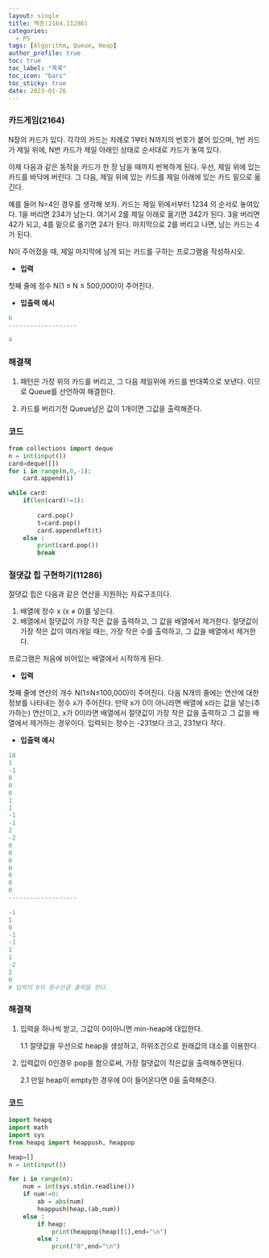 ```yaml
---
layout: single
title: 백준(2164,11286)
categories:
  - PS
tags: [Algorithm, Queue, Heap]
author_profile: true
toc: true
toc_label: "목록"
toc_icon: "bars"
toc_sticky: true
date: 2023-01-26
---
```


### 카드게임(2164)

N장의 카드가 있다. 각각의 카드는 차례로 1부터 N까지의 번호가 붙어 있으며, 1번 카드가 제일 위에, N번 카드가 제일 아래인 상태로 순서대로 카드가 놓여 있다.

이제 다음과 같은 동작을 카드가 한 장 남을 때까지 반복하게 된다. 우선, 제일 위에 있는 카드를 바닥에 버린다. 그 다음, 제일 위에 있는 카드를 제일 아래에 있는 카드 밑으로 옮긴다.

예를 들어 N=4인 경우를 생각해 보자. 카드는 제일 위에서부터 1234 의 순서로 놓여있다. 1을 버리면 234가 남는다. 여기서 2를 제일 아래로 옮기면 342가 된다. 3을 버리면 42가 되고, 4를 밑으로 옮기면 24가 된다. 마지막으로 2를 버리고 나면, 남는 카드는 4가 된다.

N이 주어졌을 때, 제일 마지막에 남게 되는 카드를 구하는 프로그램을 작성하시오.

- **입력**

첫째 줄에 정수 N(1 ≤ N ≤ 500,000)이 주어진다.

- **입출력 예시**

```python
6
-------------------

4
```

### 해결책

1. 패턴은 가장 위의 카드를 버리고, 그 다음 제일위에 카드를 반대쪽으로 보낸다. 이므로 Queue를 선언하여 해결한다.

1. 카드를 버리기전 Queue남은 값이 1개이면 그값을 출력해준다.

### 코드

```python
from collections import deque
n = int(input())
card=deque([])
for i in range(n,0,-1):
    card.append(i)

while card:
    if(len(card)!=1):
        
        card.pop()
        t=card.pop()
        card.appendleft(t)
    else :
        print(card.pop())
        break
```

### 절댓값 힙 구현하기(11286)

절댓값 힙은 다음과 같은 연산을 지원하는 자료구조이다.

1. 배열에 정수 x (x ≠ 0)를 넣는다.
2. 배열에서 절댓값이 가장 작은 값을 출력하고, 그 값을 배열에서 제거한다. 절댓값이 가장 작은 값이 여러개일 때는, 가장 작은 수를 출력하고, 그 값을 배열에서 제거한다.

프로그램은 처음에 비어있는 배열에서 시작하게 된다.

- **입력**

첫째 줄에 연산의 개수 N(1≤N≤100,000)이 주어진다. 다음 N개의 줄에는 연산에 대한 정보를 나타내는 정수 x가 주어진다. 만약 x가 0이 아니라면 배열에 x라는 값을 넣는(추가하는) 연산이고, x가 0이라면 배열에서 절댓값이 가장 작은 값을 출력하고 그 값을 배열에서 제거하는 경우이다. 입력되는 정수는 -231보다 크고, 231보다 작다.

- **입출력 예시**

```python
18
1
-1
0
0
0
1
1
-1
-1
2
-2
0
0
0
0
0
0
0
-------------------

-1
1
0
-1
-1
1
1
-2
2
0
# 입력의 0의 횟수만큼 출력을 한다.
```

### 해결책

1. 입력을 하나씩 받고, 그값이 0이아니면 min-heap에 대입한다.
    
    1.1 절댓값을 우선으로 heap을 생성하고, 하위조건으로 원래값의 대소를 이용한다.
    
2. 입력값이 0인경우 pop을 함으로써, 가장 절댓값이 작은값을 출력해주면된다.
    
    2.1 만일 heap이 empty한 경우에 0이 들어온다면 0을 출력해준다.
    

### 코드

```python
import heapq
import math
import sys
from heapq import heappush, heappop

heap=[]
n = int(input())

for i in range(n):
    num = int(sys.stdin.readline())
    if num!=0:
        ab = abs(num)
        heappush(heap,(ab,num))
    else :
        if heap:
            print(heappop(heap)[1],end="\n")
        else :
            print("0",end="\n")
```